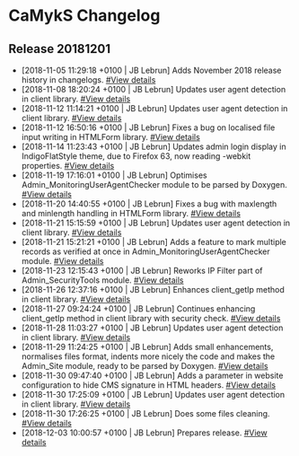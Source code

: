 # CaMykS Changelog
## Release 20181201

* [2018-11-05 11:29:18 +0100 | JB Lebrun] Adds November 2018 release history in changelogs. [#View details](https://github.com/Dj1b/CaMykS/commit/667ce4a06a232c14ac304f07179d4d5a84e58677)
* [2018-11-08 18:20:24 +0100 | JB Lebrun] Updates user agent detection in client library. [#View details](https://github.com/Dj1b/CaMykS/commit/f51d482e78f5209a4354d01ab8ef4356b35244bf)
* [2018-11-12 11:14:21 +0100 | JB Lebrun] Updates user agent detection in client library. [#View details](https://github.com/Dj1b/CaMykS/commit/9325d36c37a7cf5ca42fba56cd15e8e17a316aa4)
* [2018-11-12 16:50:16 +0100 | JB Lebrun] Fixes a bug on localised file input writing in HTMLForm library. [#View details](https://github.com/Dj1b/CaMykS/commit/807a241b5633adc5dc67dd22584f10ba33415e8f)
* [2018-11-14 11:23:43 +0100 | JB Lebrun] Updates admin login display in IndigoFlatStyle theme, due to Firefox 63, now reading -webkit properties. [#View details](https://github.com/Dj1b/CaMykS/commit/d5c479275522a09ebd2c28307832ca318fc9921a)
* [2018-11-19 17:16:01 +0100 | JB Lebrun] Optimises Admin_MonitoringUserAgentChecker module to be parsed by Doxygen. [#View details](https://github.com/Dj1b/CaMykS/commit/6d95fca79e2a023071f8539616e76b2c3acb049b)
* [2018-11-20 14:40:55 +0100 | JB Lebrun] Fixes a bug with maxlength and minlength handling in HTMLForm library. [#View details](https://github.com/Dj1b/CaMykS/commit/bf59956529e9423c9d7944495a4a07b204faa224)
* [2018-11-21 15:15:59 +0100 | JB Lebrun] Updates user agent detection in client library. [#View details](https://github.com/Dj1b/CaMykS/commit/79e3ff6c428185896fb72b311a82838f5106605f)
* [2018-11-21 15:21:21 +0100 | JB Lebrun] Adds a feature to mark multiple records as verified at once in Admin_MonitoringUserAgentChecker module. [#View details](https://github.com/Dj1b/CaMykS/commit/578a00aa97b872f40f08f90f3345333170571a56)
* [2018-11-23 12:15:43 +0100 | JB Lebrun] Reworks IP Filter part of Admin_SecurityTools module. [#View details](https://github.com/Dj1b/CaMykS/commit/a31c5f14a251d5663749771e33c15469f649c93c)
* [2018-11-26 12:37:16 +0100 | JB Lebrun] Enhances client_getIp method in client library. [#View details](https://github.com/Dj1b/CaMykS/commit/9a94ad8d0ba6a3ce7cda5ee1b03f686e262c29a2)
* [2018-11-27 09:24:24 +0100 | JB Lebrun] Continues enhancing client_getIp method in client library with security check. [#View details](https://github.com/Dj1b/CaMykS/commit/a6d397a84e0f0ff9fee990080e0a68d957b8f6e4)
* [2018-11-28 11:03:27 +0100 | JB Lebrun] Updates user agent detection in client library. [#View details](https://github.com/Dj1b/CaMykS/commit/06ebf9ea0566f59000339800ab981f3f481d0986)
* [2018-11-29 11:24:25 +0100 | JB Lebrun] Adds small enhancements, normalises files format, indents more nicely the code and makes the Admin_Site module, ready to be parsed by Doxygen. [#View details](https://github.com/Dj1b/CaMykS/commit/5f3b2b34ec8918eb5092bb456f847d56c3240861)
* [2018-11-30 09:47:40 +0100 | JB Lebrun] Adds a parameter in website configuration to hide CMS signature in HTML headers. [#View details](https://github.com/Dj1b/CaMykS/commit/b4692306ae57cc42cfacc784af56165a82a5d5c5)
* [2018-11-30 17:25:09 +0100 | JB Lebrun] Updates user agent detection in client library. [#View details](https://github.com/Dj1b/CaMykS/commit/4070ff0579e720e64ac41ac41b5fb5c158413693)
* [2018-11-30 17:26:25 +0100 | JB Lebrun] Does some files cleaning. [#View details](https://github.com/Dj1b/CaMykS/commit/785d0cf51f2e1b4d5c8fc8e76f8f27e1ee3f267d)
* [2018-12-03 10:00:57 +0100 | JB Lebrun] Prepares release. [#View details](https://github.com/Dj1b/CaMykS/commit/6f5c20e9ccf8fa521f84c75a22cc25d2d2423825)
